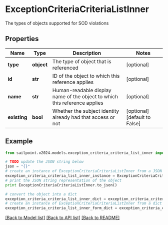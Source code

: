 # ExceptionCriteriaCriteriaListInner

The types of objects supported for SOD violations

## Properties

Name | Type | Description | Notes
------------ | ------------- | ------------- | -------------
**type** | **object** | The type of object that is referenced | [optional] 
**id** | **str** | ID of the object to which this reference applies | [optional] 
**name** | **str** | Human-readable display name of the object to which this reference applies | [optional] 
**existing** | **bool** | Whether the subject identity already had that access or not | [optional] [default to False]

## Example

```python
from sailpoint.v2024.models.exception_criteria_criteria_list_inner import ExceptionCriteriaCriteriaListInner

# TODO update the JSON string below
json = "{}"
# create an instance of ExceptionCriteriaCriteriaListInner from a JSON string
exception_criteria_criteria_list_inner_instance = ExceptionCriteriaCriteriaListInner.from_json(json)
# print the JSON string representation of the object
print ExceptionCriteriaCriteriaListInner.to_json()

# convert the object into a dict
exception_criteria_criteria_list_inner_dict = exception_criteria_criteria_list_inner_instance.to_dict()
# create an instance of ExceptionCriteriaCriteriaListInner from a dict
exception_criteria_criteria_list_inner_form_dict = exception_criteria_criteria_list_inner.from_dict(exception_criteria_criteria_list_inner_dict)
```
[[Back to Model list]](../README.md#documentation-for-models) [[Back to API list]](../README.md#documentation-for-api-endpoints) [[Back to README]](../README.md)


